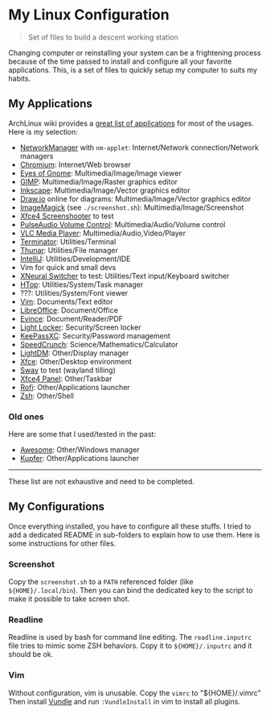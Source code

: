 My Linux Configuration
======================

> Set of files to build a descent working station

Changing computer or reinstalling your system can be a frightening process because of the time passed to install and configure all your favorite applications.
This, is a set of files to quickly setup my computer to suits my habits.

## My Applications

ArchLinux wiki provides a [great list of applications](https://wiki.archlinux.org/index.php/List_of_applications) for most of the usages.
Here is my selection:

 * [NetworkManager](https://wiki.archlinux.org/index.php/NetworkManager) with `nm-applet`: Internet/Network connection/Network managers
 * [Chromium](https://www.chromium.org/Home): Internet/Web browser
 * [Eyes of Gnome](https://wiki.gnome.org/Apps/EyeOfGnome): Multimedia/Image/Image viewer
 * [GIMP](https://www.gimp.org/): Multimedia/Image/Raster graphics editor
 * [Inkscape](https://inkscape.org/): Multimedia/Image/Vector graphics editor
 * [Draw.io](https://about.draw.io/) online for diagrams: Multimedia/Image/Vector graphics editor
 * [ImageMagick](https://imagemagick.org/index.php) (see `./screenshot.sh`): Multimedia/Image/Screenshot
  * [Xfce4 Screenshooter](https://goodies.xfce.org/projects/applications/xfce4-screenshooter) to test
 * [PulseAudio Volume Control](https://freedesktop.org/software/pulseaudio/pavucontrol/): Multimedia/Audio/Volume control
 * [VLC Media Player](https://www.videolan.org/vlc/): Multimedia/Audio,Video/Player
 * [Terminator](https://gnometerminator.blogspot.com/): Utilities/Terminal
 * [Thunar](https://docs.xfce.org/xfce/thunar/start): Utilities/File manager
 * [IntelliJ](https://www.jetbrains.com/idea/): Utilities/Development/IDE
  * Vim for quick and small devs
 * [XNeural Switcher](https://xneur.ru/) to test: Utilities/Text input/Keyboard switcher
 * [HTop](http://hisham.hm/htop/): Utilities/System/Task manager
 * ???: Utilities/System/Font viewer
 * [Vim](https://www.vim.org/): Documents/Text editor
 * [LibreOffice](https://www.libreoffice.org/): Document/Office
 * [Evince](https://wiki.gnome.org/Apps/Evince): Document/Reader/PDF
 * [Light Locker](https://github.com/the-cavalry/light-locker): Security/Screen locker
 * [KeePassXC](https://keepassxc.org/): Security/Password management
 * [SpeedCrunch](http://speedcrunch.org/): Science/Mathematics/Calculator
 * [LightDM](https://www.freedesktop.org/wiki/Software/LightDM/): Other/Display manager
 * [Xfce](https://xfce.org/): Other/Desktop environment
  * [Sway](https://swaywm.org/) to test (wayland tilling)
 * [Xfce4 Panel](https://docs.xfce.org/xfce/xfce4-panel/start): Other/Taskbar
 * [Rofi](https://github.com/davatorium/rofi/): Other/Applications launcher
 * [Zsh](https://sourceforge.net/p/zsh/code/ci/master/tree/): Other/Shell

### Old ones

Here are some that I used/tested in the past:

 * [Awesome](https://awesomewm.org/): Other/Windows manager
 * [Kupfer](https://kupferlauncher.github.io/): Other/Applications launcher

---

These list are not exhaustive and need to be completed.

## My Configurations

Once everything installed, you have to configure all these stuffs.
I tried to add a dedicated README in sub-folders to explain how to use them.
Here is some instructions for other files.

### Screenshot

Copy the `screenshot.sh` to a `PATH` referenced folder (like `${HOME}/.local/bin`).
Then you can bind the dedicated key to the script to make it possible to take screen shot.

### Readline

Readline is used by bash for command line editing.
The `readline.inputrc` file tries to mimic some ZSH behaviors.
Copy it to `${HOME}/.inputrc` and it should be ok.

### Vim

Without configuration, vim is unusable.
Copy the `vimrc` to "${HOME}/.vimrc"
Then install [Vundle](https://github.com/VundleVim/Vundle.vim) and run `:VundleInstall` in vim to install all plugins.

